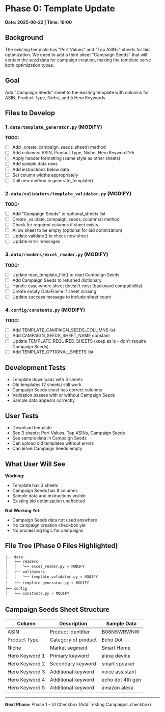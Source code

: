 # Phase 0: Template Update
**Date: 2025-08-22 | Time: 16:00**

## Background
The existing template has "Port Values" and "Top ASINs" sheets for bid optimization. We need to add a third sheet "Campaign Seeds" that will contain the seed data for campaign creation, making the template serve both optimization types.

## Goal
Add "Campaign Seeds" sheet to the existing template with columns for ASIN, Product Type, Niche, and 5 Hero Keywords.

## Files to Develop

### 1. `data/template_generator.py` (MODIFY)
**TODO:**
- [ ] Add _create_campaign_seeds_sheet() method
- [ ] Add columns: ASIN, Product Type, Niche, Hero Keyword 1-5
- [ ] Apply header formatting (same style as other sheets)
- [ ] Add sample data rows
- [ ] Add instructions below data
- [ ] Set column widths appropriately
- [ ] Call new method in generate_template()

### 2. `data/validators/template_validator.py` (MODIFY)
**TODO:**
- [ ] Add "Campaign Seeds" to optional_sheets list
- [ ] Create _validate_campaign_seeds_columns() method
- [ ] Check for required columns if sheet exists
- [ ] Allow sheet to be empty (optional for bid optimization)
- [ ] Update validate() to check new sheet
- [ ] Update error messages

### 3. `data/readers/excel_reader.py` (MODIFY)
**TODO:**
- [ ] Update read_template_file() to read Campaign Seeds
- [ ] Add Campaign Seeds to returned dictionary
- [ ] Handle case where sheet doesn't exist (backward compatibility)
- [ ] Create empty DataFrame if sheet missing
- [ ] Update success message to include sheet count

### 4. `config/constants.py` (MODIFY)
**TODO:**
- [ ] Add TEMPLATE_CAMPAIGN_SEEDS_COLUMNS list
- [ ] Add CAMPAIGN_SEEDS_SHEET_NAME constant
- [ ] Update TEMPLATE_REQUIRED_SHEETS (keep as is - don't require Campaign Seeds)
- [ ] Add TEMPLATE_OPTIONAL_SHEETS list

## Development Tests
- Template downloads with 3 sheets
- Old templates (2 sheets) still work
- Campaign Seeds sheet has correct columns
- Validation passes with or without Campaign Seeds
- Sample data appears correctly

## User Tests
- Download template
- See 3 sheets: Port Values, Top ASINs, Campaign Seeds
- See sample data in Campaign Seeds
- Can upload old templates without errors
- Can leave Campaign Seeds empty

## What User Will See
**Working:**
- Template has 3 sheets
- Campaign Seeds has 8 columns
- Sample data and instructions visible
- Existing bid optimization unaffected

**Not Working Yet:**
- Campaign Seeds data not used anywhere
- No campaign creation checkbox yet
- No processing logic for campaigns

## File Tree (Phase 0 Files Highlighted)
```
├── data
│   ├── readers
│   │   └── excel_reader.py ⭐ MODIFY
│   ├── validators
│   │   └── template_validator.py ⭐ MODIFY
│   └── template_generator.py ⭐ MODIFY
├── config
│   └── constants.py ⭐ MODIFY
```

## Campaign Seeds Sheet Structure
| Column | Description | Sample Data |
|--------|-------------|-------------|
| ASIN | Product identifier | B08N5WRWNW |
| Product Type | Category of product | Echo Dot |
| Niche | Market segment | Smart Home |
| Hero Keyword 1 | Primary keyword | alexa device |
| Hero Keyword 2 | Secondary keyword | smart speaker |
| Hero Keyword 3 | Additional keyword | voice assistant |
| Hero Keyword 4 | Additional keyword | echo dot 4th gen |
| Hero Keyword 5 | Additional keyword | amazon alexa |

---

**Next Phase:** Phase 1 - UI Checkbox (Add Testing Campaigns checkbox)